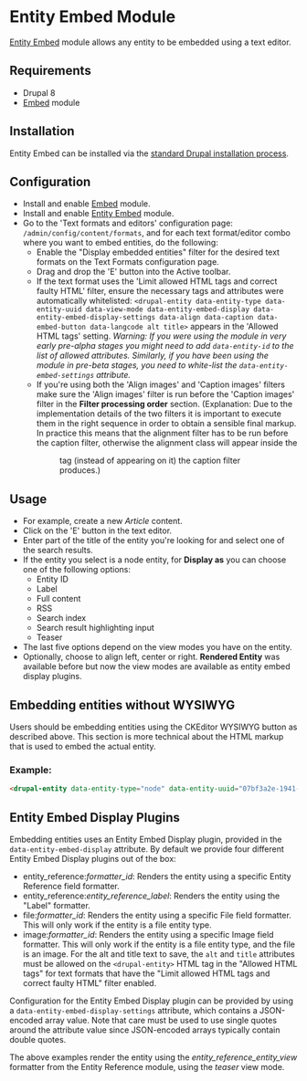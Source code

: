 # Entity Embed Module

[Entity Embed](https://www.drupal.org/project/entity_embed) module
allows any entity to be embedded using a text editor.

## Requirements

* Drupal 8
* [Embed](https://www.drupal.org/project/embed) module

## Installation

Entity Embed can be installed via the
[standard Drupal installation process](http://drupal.org/node/895232).

## Configuration

* Install and enable [Embed](https://www.drupal.org/project/embed) module.
* Install and enable [Entity Embed](https://www.drupal.org/project/entity_embed)
  module.
* Go to the 'Text formats and editors' configuration page: `/admin/config/content/formats`,
  and for each text format/editor combo where you want to embed entities,
  do the following:
  * Enable the "Display embedded entities" filter for the desired text formats
    on the Text Formats configuration page.
  * Drag and drop the 'E' button into the Active toolbar.
  * If the text format uses the 'Limit allowed HTML tags and correct
    faulty HTML' filter, ensure the necessary tags and attributes were
    automatically whitelisted:
    ```<drupal-entity data-entity-type data-entity-uuid data-view-mode data-entity-embed-display data-entity-embed-display-settings data-align data-caption data-embed-button data-langcode alt title>```
    appears in the 'Allowed HTML tags' setting.
    *Warning: If you were using the module in very early pre-alpha
    stages you might need to add `data-entity-id` to the list of allowed
    attributes. Similarly, if you have been using the module in pre-beta stages,
    you need to white-list the `data-entity-embed-settings` attribute.*
  * If you're using both the 'Align images' and 'Caption images' filters make
    sure the 'Align images' filter is run before the 'Caption images' filter in
    the **Filter processing order** section. (Explanation: Due to the
    implementation details of the two filters it is important to execute them in
    the right sequence in order to obtain a sensible final markup. In practice
    this means that the alignment filter has to be run before the caption
    filter, otherwise the alignment class will appear inside the <figure> tag
    (instead of appearing on it) the caption filter produces.)

## Usage

* For example, create a new *Article* content.
* Click on the 'E' button in the text editor.
* Enter part of the title of the entity you're looking for and select
  one of the search results.
* If the entity you select is a node entity, for **Display as** you can choose
  one of the following options:
  * Entity ID
  * Label
  * Full content
  * RSS
  * Search index
  * Search result highlighting input
  * Teaser
* The last five options depend on the view modes you have on the entity.
* Optionally, choose to align left, center or right.
**Rendered Entity** was available before but now the view modes are
 available as entity embed display plugins.

## Embedding entities without WYSIWYG

Users should be embedding entities using the CKEditor WYSIWYG button as
described above. This section is more technical about the HTML markup
that is used to embed the actual entity.

### Example:
```html
<drupal-entity data-entity-type="node" data-entity-uuid="07bf3a2e-1941-4a44-9b02-2d1d7a41ec0e" data-entity-embed-display="entity_reference:entity_reference_entity_view" data-entity-embed-display-settings='{"view_mode":"teaser"}' />
```

## Entity Embed Display Plugins

Embedding entities uses an Entity Embed Display plugin, provided in the
`data-entity-embed-display` attribute. By default we provide four
different Entity Embed Display plugins out of the box:

- entity_reference:_formatter_id_: Renders the entity using a specific
  Entity Reference field formatter.
- entity_reference:_entity_reference_label_: Renders the entity using
  the "Label" formatter.
- file:_formatter_id_: Renders the entity using a specific File field
  formatter. This will only work if the entity is a file entity type.
- image:_formatter_id_: Renders the entity using a specific Image field
  formatter. This will only work if the entity is a file entity type,
  and the file is an image.  For the alt and title text to save, the `alt`
  and `title` attributes must be allowed on the `<drupal-entity>` HTML tag
  in the "Allowed HTML tags" for text formats that have the "Limit allowed
  HTML tags and correct faulty HTML" filter enabled.

Configuration for the Entity Embed Display plugin can be provided by
using a `data-entity-embed-display-settings` attribute, which contains a
JSON-encoded array value. Note that care must be used to use single
quotes around the attribute value since JSON-encoded arrays typically
contain double quotes.

The above examples render the entity using the
_entity_reference_entity_view_ formatter from the Entity Reference
module, using the _teaser_ view mode.
